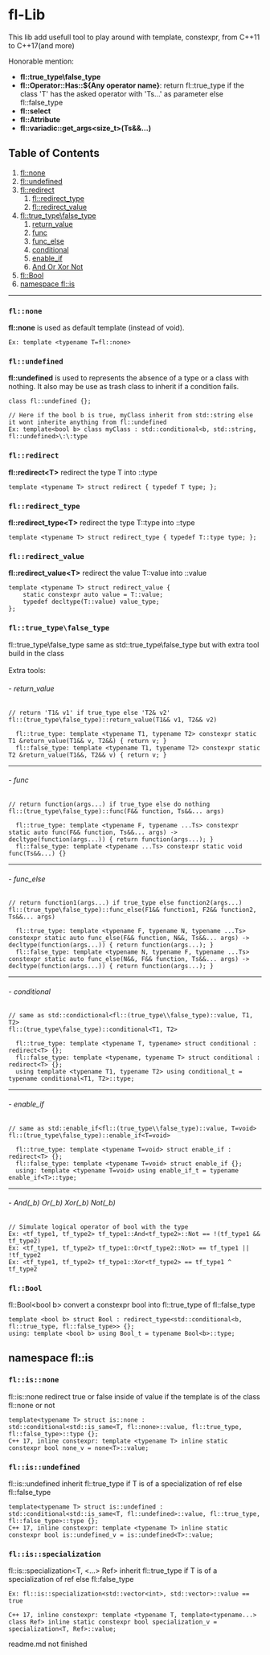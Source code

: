 # fl-Lib
This lib add usefull tool to play around with template, constexpr, from C++11 to C++17(and more)

Honorable mention:
 - **fl\:\:true_type\\false_type**
 - **fl\:\:Operator\:\:Has\:\:${Any operator name}**: return fl\:\:true_type if the class 'T' has the asked operator with 'Ts...' as parameter else fl\:\:false_type
 - **fl\:\:select**
 - **fl\:\:Attribute**
 - **fl\:\:variadic\:\:get_args\<size_t\>(Ts&&...)**
 

## Table of Contents
1. [fl\:\:none](#fl\:\:none)
2. [fl\:\:undefined](#fl\:\:undefined)
3. [fl\:\:redirect](tfl\:\:redirect)
   1. [fl\:\:redirect_type](#fl\:\:redirect_type)
   2. [fl\:\:redirect_value](#fl\:\:redirect_value)
4. [fl\:\:true_type\\false_type](#fl\:\:true_type\\false_type)
   1. [return_value](#fl\:\:true_type\\false_type\:\:return_value)
   2. [func](#fl\:\:true_type\\false_type\:\:func)
   3. [func_else](#fl\:\:true_type\\false_type\:\:func_else)
   3. [conditional](#fl\:\:true_type\\false_type\:\:conditional)
   3. [enable_if](#fl\:\:true_type\\false_type\:\:enable_if)
   3. [And Or Xor Not](#fl\:\:true_type\\false_type\:\:AndOrXorNot)
5. [fl\:\:Bool](#fl\:\:Bool)
6. [namespace fl\:\:is](#fl\:\:is)

---

<a name="fl\:\:none"></a>
### `fl::none`
**fl\:\:none** is used as default template (instead of void).

    Ex: template <typename T=fl::none>


<a name="fl\:\:undefined"></a>
### `fl::undefined`
**fl\:\:undefined** is used to represents the absence of a type or a class with nothing.
It also may be use as trash class to inherit if a condition fails. 

    class fl::undefined {};
    
    // Here if the bool b is true, myClass inherit from std::string else it wont inherite anything from fl::undefined
    Ex: template<bool b> class myClass : std::conditional<b, std::string, fl::undefined>\:\:type


<a name="fl\:\:redirect"></a>
### `fl::redirect`
**fl\:\:redirect\<T\>** redirect the type T into \:\:type

    template <typename T> struct redirect { typedef T type; };
    

<a name="fl\:\:redirect_type"></a>
### `fl::redirect_type`
**fl\:\:redirect_type\<T\>** redirect the type T\:\:type into \:\:type

    template <typename T> struct redirect_type { typedef T::type type; };


<a name="fl\:\:redirect"></a>   
### `fl::redirect_value`
**fl\:\:redirect_value\<T\>** redirect the value T\:\:value into \:\:value

    template <typename T> struct redirect_value {
        static constexpr auto value = T::value;
        typedef decltype(T::value) value_type;
    };


<a name="fl\:\:true_type\\false_type"></a>
### `fl::true_type\false_type`
fl\:\:true_type\\false_type same as std\:\:true_type\\false_type but with extra tool build in the class
<br><br/> Extra tools:
<a name="fl\:\:true_type\\false_type\:\:return_value"></a>
###### - return_value

    // return 'T1& v1' if true_type else 'T2& v2'
    fl::(true_type\false_type)::return_value(T1&& v1, T2&& v2)

      fl::true_type: template <typename T1, typename T2> constexpr static T1 &return_value(T1&& v, T2&&) { return v; }
      fl::false_type: template <typename T1, typename T2> constexpr static T2 &return_value(T1&&, T2&& v) { return v; }
---
<a name="fl\:\:true_type\\false_type\:\:func"></a>
###### - func

    // return function(args...) if true_type else do nothing
    fl::(true_type\false_type)::func(F&& function, Ts&&... args)

      fl::true_type: template <typename F, typename ...Ts> constexpr static auto func(F&& function, Ts&&... args) -> decltype(function(args...)) { return function(args...); }
      fl::false_type: template <typename ...Ts> constexpr static void func(Ts&&...) {}
---
<a name="fl\:\:true_type\\false_type\:\:func_else"></a>
###### - func_else

    // return function1(args...) if true_type else function2(args...)
    fl::(true_type\false_type)::func_else(F1&& function1, F2&& function2, Ts&&... args)

      fl::true_type: template <typename F, typename N, typename ...Ts> constexpr static auto func_else(F&& function, N&&, Ts&&... args) -> decltype(function(args...)) { return function(args...); }
      fl::false_type: template <typename N, typename F, typename ...Ts> constexpr static auto func_else(N&&, F&& function, Ts&&... args) -> decltype(function(args...)) { return function(args...); }
---
<a name="fl\:\:true_type\\false_type\:\:conditional"></a>
###### - conditional

    // same as std::condictional<fl::(true_type\\false_type)::value, T1, T2>
    fl::(true_type\false_type)::conditional<T1, T2>
    
      fl::true_type: template <typename T, typename> struct conditional : redirect<T> {};
      fl::false_type: template <typename, typename T> struct conditional : redirect<T> {};
      using template <typename T1, typename T2> using conditional_t = typename conditional<T1, T2>::type;
---
<a name="fl\:\:true_type\\false_type\:\:enable_if"></a>
###### - enable_if

    // same as std::enable_if<fl::(true_type\\false_type)::value, T=void>
    fl::(true_type\false_type)::enable_if<T=void>
    
      fl::true_type: template <typename T=void> struct enable_if : redirect<T> {};
      fl::false_type: template <typename T=void> struct enable_if {};
      using: template <typename T=void> using enable_if_t = typename enable_if<T>::type;
---
<a name="fl\:\:true_type\\false_type\:\:AndOrXorNot"></a>
###### - And(_b) Or(_b) Xor(_b) Not(_b)

    // Simulate logical operator of bool with the type
    Ex: <tf_type1, tf_type2> tf_type1::And<tf_type2>::Not == !(tf_type1 && tf_type2) 
    Ex: <tf_type1, tf_type2> tf_type1::Or<tf_type2::Not> == tf_type1 || !tf_type2 
    Ex: <tf_type1, tf_type2> tf_type1::Xor<tf_type2> == tf_type1 ^ tf_type2


<a name="#fl\:\:Bool"></a>
### `fl::Bool`
fl\:\:Bool\<bool b\> convert a constexpr bool into fl::true_type of fl::false_type

    template <bool b> struct Bool : redirect_type<std::conditional<b, fl::true_type, fl::false_type>> {};
    using: template <bool b> using Bool_t = typename Bool<b>::type;


<a name="#fl\:\:is"></a>
## namespace fl\:\:is
<a name="#fl\:\:is\:\:none"></a>
### `fl::is::none`
fl\:\:is\:\:none<T> redirect true or false inside of value if the template is of the class fl\:\:none or not

    template<typename T> struct is::none : std::conditional<std::is_same<T, fl::none>::value, fl::true_type, fl::false_type>::type {};
    C++ 17, inline constexpr: template <typename T> inline static constexpr bool none_v = none<T>::value;


<a name="#fl\:\:is\:\:undefined"></a>
### `fl::is::undefined`
fl\:\:is\:\:undefined<T> inherit fl::true_type if T is of a specialization of ref else fl::false_type

    template<typename T> struct is::undefined : std::conditional<std::is_same<T, fl::undefined>::value, fl::true_type, fl::false_type>::type {};
    C++ 17, inline constexpr: template <typename T> inline static constexpr bool is::undefined_v = is::undefined<T>::value;


<a name="#fl\:\:is\:\:specialization"></a>
### `fl::is::specialization`
fl\:\:is\:\:specialization<T, <...> Ref> inherit fl::true_type if T is of a specialization of ref else fl::false_type

    Ex: fl::is::specialization<std::vector<int>, std::vector>::value == true

    C++ 17, inline constexpr: template <typename T, template<typename...> class Ref> inline static constexpr bool specialization_v = specialization<T, Ref>::value;
    

readme.md not finished